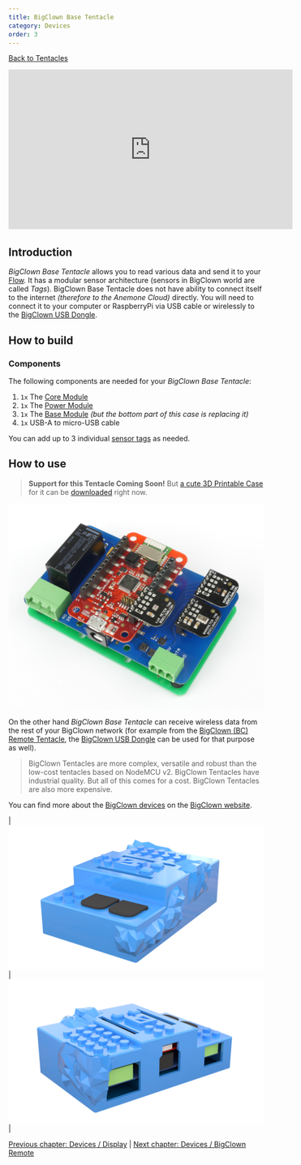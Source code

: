 ```yaml
---
title: BigClown Base Tentacle
category: Devices
order: 3
---
```


[<i class="fa fa-arrow-up" aria-hidden="true"></i> Back to Tentacles](/cloud/tentacles)

<iframe width="560" height="315" src="https://www.youtube.com/embed/GvNytCctd0o?rel=0&amp;controls=0&amp;showinfo=0" frameborder="0" gesture="media" allow="encrypted-media" allowfullscreen></iframe>

## Introduction

*BigClown Base Tentacle* allows you to read various data and send it to your [Flow](/cloud/flows). It has a modular sensor architecture (sensors in BigClown world are called *Tags*). BigClown Base Tentacle does not have ability to connect itself to the internet *(therefore to the Anemone Cloud)* directly. You will need to connect it to your computer or RaspberryPi via USB cable or wirelessly to the [BigClown USB Dongle](https://shop.bigclown.com/usb-dongle/).

## How to build

### Components

The following components are needed for your *BigClown Base Tentacle*:

1. `1x` The [Core Module](https://shop.bigclown.com/core-module/)
2. `1x` The [Power Module](https://shop.bigclown.com/power-module/)
3. `1x` The [Base Module](https://shop.bigclown.com/base-module/) *(but the bottom part of this case is replacing it)*
4. `1x` USB-A to micro-USB cable

You can add up to 3 individual [sensor tags](https://shop.bigclown.com/search/?string=tag) as needed.

## How to use

> **Support for this Tentacle Coming Soon!** But [a cute 3D Printable Case](https://www.thingiverse.com/thing:2679107) for it can be [downloaded](https://www.thingiverse.com/thing:2679107) right now.

![BigClown Base Station](/images/big_clown_base_station.jpg)

On the other hand *BigClown Base Tentacle* can receive wireless data from the rest of your BigClown network (for example from the [BigClown (BC) Remote Tentacle](#bigclown-bc-remote-tentacle), the [BigClown USB Dongle](https://shop.bigclown.com/usb-dongle/) can be used for that purpose as well).

> BigClown Tentacles are more complex, versatile and robust than the low-cost tentacles based on NodeMCU v2. BigClown Tentacles have industrial quality. But all of this comes for a cost. BigClown Tentacles are also more expensive.

You can find more about the [BigClown devices](https://www.bigclown.com/kits/) on the [BigClown website](https://www.bigclown.com/).

| ![BigClown Base Station Front](/images/tentacle_bc2_base_front.png) | ![BigClown Base Station Back](/images/tentacle_bc2_base_back.png) |

[<i class="fa fa-arrow-left" aria-hidden="true"></i> Previous chapter: Devices / Display](/devices/display) | [Next chapter: Devices / BigClown Remote <i class="fa fa-arrow-right" aria-hidden="true"></i>](/devices/bc_remote)
